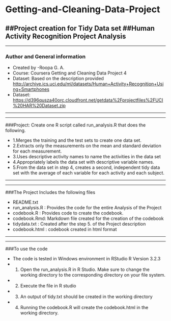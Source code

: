 # Getting-and-Cleaning-Data-Project
##Project creation for Tidy Data set
##Human Activity Recognition Project Analysis
-----------------------------------------------------------
-----------------------------------------------------------
### Author and General information
* Created by -Roopa G. A.
* Course: Coursera Getting and Cleaning Data Project 4
* Dataset: Based on the description provided http://archive.ics.uci.edu/ml/datasets/Human+Activity+Recognition+Using+Smartphones
* Dataset: https://d396qusza40orc.cloudfront.net/getdata%2Fprojectfiles%2FUCI%20HAR%20Dataset.zip

------------------------------------------------------------------------------------------------------
--------------------------------------------------------------------------------------------------------
###Project: Create one R script called run_analysis.R that does the following.
* 1.Merges the training and the test sets to create one data set.
* 2.Extracts only the measurements on the mean and standard deviation for each measurement.
* 3.Uses descriptive activity names to name the activities in the data set
* 4.Appropriately labels the data set with descriptive variable names.
* 5.From the data set in step 4, creates a second, independent tidy data set with the average of each variable for each activity and each   subject.

-----------------------------------------------------------------------------------------------------------------------------------
--------------------------------------------------------------------------------------------------------------------------------------
###The Project Includes the following files
* README.txt
* run_analysis.R : Provides the code for the entire Analysis of the Project
* codebook.R : Provides code to create the codebook.
* codebook.Rmd: Markdown file created for the creation of the codebook
* tidydata.txt : Created after the step 5. of the Project description
* codebook.html : codebook created in html format


----------------------------------------------------------------------------------------------------------------------------
------------------------------------------------------------------------------------------------------------------------------

###To use the code 
* The code is tested in Windows environment in RStudio R Version 3.2.3
* 1. Open the run_analysis.R in R Studio. Make sure to change the working directory to the corresponding directory on your file system. 
* 2. Execute the file in R studio
* 3. An output of tidy.txt should be created in the working directory
* 4. Running the codebook.R will create the codebook.html in the working directory.
